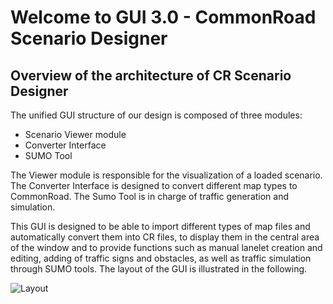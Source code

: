 # Welcome to GUI 3.0 - CommonRoad Scenario Designer

## Overview of the architecture of CR Scenario Designer
The unified GUI structure of our design is composed of three modules:
+ Scenario Viewer module
+ Converter Interface
+ SUMO Tool

The Viewer module is responsible for the visualization of a loaded scenario. 
The Converter Interface is designed to convert different map types to CommonRoad. 
The Sumo Tool is in charge of traffic generation and simulation.

This GUI is designed to be able to import different types of map files and automatically convert them into CR files, 
to display them in the central area of the window and to provide functions such as manual lanelet creation and editing, 
adding of traffic signs and obstacles, as well as traffic simulation through SUMO tools. The layout of the GUI is illustrated in the following.

![Layout](https://gitlab.lrz.de/cps/commonroad-map-tool/-/blob/GUI_CR_Scenario_Designer/crmapconverter/io/V3_0/Layout_cr_designer.png)
